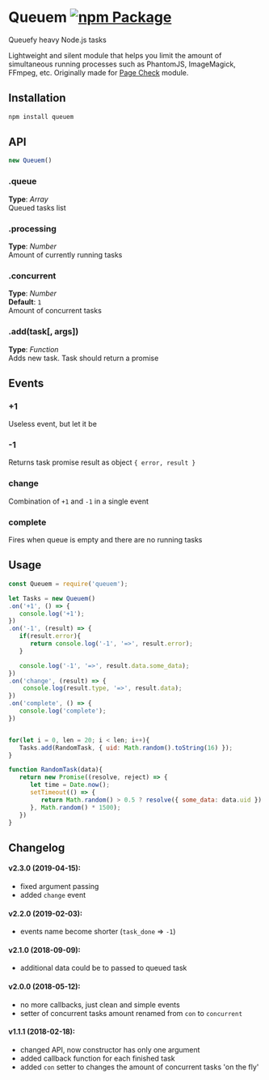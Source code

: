 # Queuem [![npm Package](https://img.shields.io/npm/v/queuem.svg)](https://www.npmjs.org/package/queuem)
Queuefy heavy Node.js tasks


Lightweight and silent module that helps you limit the amount of simultaneous running processes such as PhantomJS, ImageMagick, FFmpeg, etc. Originally made for [Page Check](https://www.npmjs.com/package/page-check) module.



## Installation
```bash
npm install queuem
```



## API
```javascript
new Queuem()
```

### .queue   
**Type**: _Array_  
Queued tasks list   


### .processing   
**Type**: _Number_  
Amount of currently running tasks   


### .concurrent
**Type**: _Number_  
**Default**: `1`   
Amount of concurrent tasks   


### .add(task[, args])
**Type**: _Function_    
Adds new task. Task should return a promise


## Events

### +1
Useless event, but let it be

### -1
Returns task promise result as object `{ error, result }`

### change
Combination of `+1` and `-1` in a single event

### complete
Fires when queue is empty and there are no running tasks   




## Usage   
```javascript
const Queuem = require('queuem');

let Tasks = new Queuem()
.on('+1', () => {
   console.log('+1');
})
.on('-1', (result) => {
   if(result.error){
      return console.log('-1', '=>', result.error);
   }

   console.log('-1', '=>', result.data.some_data);
})
.on('change', (result) => {
	console.log(result.type, '=>', result.data);
})
.on('complete', () => {
   console.log('complete');
})


for(let i = 0, len = 20; i < len; i++){
   Tasks.add(RandomTask, { uid: Math.random().toString(16) });
}

function RandomTask(data){
   return new Promise((resolve, reject) => {
      let time = Date.now();
      setTimeout(() => {
         return Math.random() > 0.5 ? resolve({ some_data: data.uid }) : reject('nope');
      }, Math.random() * 1500);
   })
}
```




## Changelog 
#### v2.3.0 (2019-04-15):
- fixed argument passing
- added `change` event

#### v2.2.0 (2019-02-03):
- events name become shorter (`task_done` => `-1`)

#### v2.1.0 (2018-09-09):
- additional data could be to passed to queued task


#### v2.0.0 (2018-05-12):
- no more callbacks, just clean and simple events
- setter of concurrent tasks amount renamed from `con` to `concurrent`


#### v1.1.1 (2018-02-18):
- changed API, now constructor has only one argument
- added callback function for each finished task
- added `con` setter to changes the amount of concurrent tasks 'on the fly'

